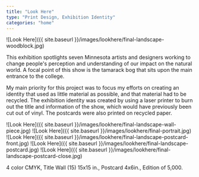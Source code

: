 ```yaml
---
title: "Look Here"
type: "Print Design, Exhibition Identity"
categories: "home"
---
```


![Look Here]({{ site.baseurl }}/images/lookhere/final-landscape-woodblock.jpg)

This exhibition spotlights seven Minnesota artists and designers working to change people's perception and understanding of our impact on the natural world. A focal point of this show is the tamarack bog that sits upon the main entrance to the college.

My main priority for this project was to focus my efforts on creating an identity that used as little material as possible, and that material had to be recycled. The exhibition identity was created by using a laser printer to burn out the title and information of the show, which would have previously been cut out of vinyl. The postcards were also printed on recycled paper.

![Look Here]({{ site.baseurl }}/images/lookhere/final-landscape-wall-piece.jpg)
![Look Here]({{ site.baseurl }}/images/lookhere/final-portrait.jpg)
![Look Here]({{ site.baseurl }}/images/lookhere/final-landscape-postcard-front.jpg)
![Look Here]({{ site.baseurl }}/images/lookhere/final-landscape-postcard.jpg)
![Look Here]({{ site.baseurl }}/images/lookhere/final-landscape-postcard-close.jpg)

4 color CMYK, Title Wall (15) 15x15 in., Postcard 4x6in., Edition of 5,000.
